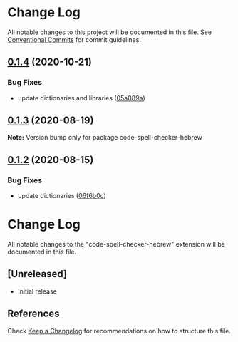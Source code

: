 # Change Log

All notable changes to this project will be documented in this file.
See [Conventional Commits](https://conventionalcommits.org) for commit guidelines.

## [0.1.4](https://github.com/streetsidesoftware/vscode-cspell-dict-extensions/compare/code-spell-checker-hebrew@0.1.3...code-spell-checker-hebrew@0.1.4) (2020-10-21)


### Bug Fixes

* update dictionaries and libraries ([05a089a](https://github.com/streetsidesoftware/vscode-cspell-dict-extensions/commit/05a089add3e0e3606ac1604df1539adfb272461f))





## [0.1.3](https://github.com/streetsidesoftware/vscode-cspell-dict-extensions/compare/code-spell-checker-hebrew@0.1.2...code-spell-checker-hebrew@0.1.3) (2020-08-19)

**Note:** Version bump only for package code-spell-checker-hebrew





## [0.1.2](https://github.com/streetsidesoftware/vscode-cspell-dict-extensions/compare/code-spell-checker-hebrew@0.1.1...code-spell-checker-hebrew@0.1.2) (2020-08-15)


### Bug Fixes

* update dictionaries ([06f6b0c](https://github.com/streetsidesoftware/vscode-cspell-dict-extensions/commit/06f6b0cd9c011d55de841aa75591422a18d8a8f6))





# Change Log
All notable changes to the "code-spell-checker-hebrew" extension will be documented in this file.

## [Unreleased]
- Initial release

## References
Check [Keep a Changelog](http://keepachangelog.com/) for recommendations on how to structure this file.
